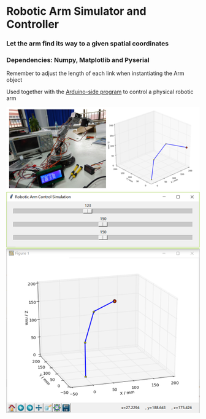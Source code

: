 # Robotic Arm Simulator and Controller
### Let the arm find its way to a given spatial coordinates
### Dependencies: Numpy, Matplotlib and Pyserial

Remember to adjust the length of each link when instantiating the Arm object

Used together with the [Arduino-side program](https://github.com/hanzhi713/Robotic-Arm-Protocol) to control a physical robotic arm

![demo](demo/Physical.PNG)
![slider](demo/slider.PNG)
![graph](demo/graph.PNG)